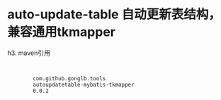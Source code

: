 # auto-update-table 自动更新表结构，兼容通用tkmapper

h3. maven引用

<pre><code class="xml">
	<dependency>
	    <groupId>com.github.gonglb.tools</groupId>
	    <artifactId>autoupdatetable-mybatis-tkmapper</artifactId>
	    <version>0.0.2</version>
	</dependency>
</code></pre>